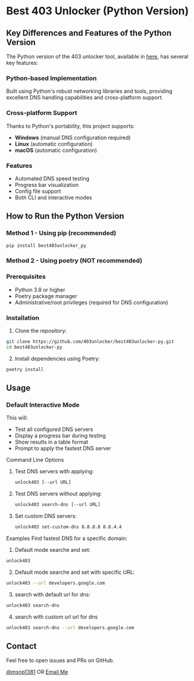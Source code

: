 # Best 403 Unlocker (Python Version)

## Key Differences and Features of the Python Version

The Python version of the 403 unlocker tool, available in [here](https://github.com/403unlocker/best403unlocker-py), has several key features:

### Python-based Implementation

Built using Python's robust networking libraries and tools, providing excellent DNS handling capabilities and cross-platform support.

### Cross-platform Support

Thanks to Python's portability, this project supports:

- **Windows** (manual DNS configuration required)
- **Linux** (automatic configuration)
- **macOS** (automatic configuration)

### Features

- Automated DNS speed testing
- Progress bar visualization
- Config file support
- Both CLI and interactive modes

## How to Run the Python Version

### Method 1 - Using pip (recommended)

```bash
pip install best403unlocker_py
```

### Method 2 - Using poetry (**NOT** recommended)

### Prerequisites

- Python 3.8 or higher
- Poetry package manager
- Administrative/root privileges (required for DNS configuration)

### Installation

1. Clone the repository:

```bash
git clone https://github.com/403unlocker/best403unlocker-py.git
cd best403unlocker-py
```

2. Install dependencies using Poetry:

```bash
poetry install
```

## Usage

### Default Interactive Mode

This will:

- Test all configured DNS servers
- Display a progress bar during testing
- Show results in a table format
- Prompt to apply the fastest DNS server

Command Line Options

1. Test DNS servers with applying:

    ```bash
    unlock403 [--url URL]
    ```

2. Test DNS servers without applying:

    ```bash
    unlock403 search-dns [--url URL]
    ```

3. Set custom DNS servers:

   ```bash
   unlock403 set-custom-dns 8.8.8.8 8.8.4.4
   ```

Examples
Find fastest DNS for a specific domain:

1. Default mode searche and set:

```bash
unlock403
```

2. Default mode searche and set with specific URL:

```bash
unlock403 --url developers.google.com
```

3. search with default url for dns:

```bash
unlock403 search-dns
```

4. search with custom url url for dns

```bash
unlock403 search-dns --url developers.google.com
```

## Contact

Feel free to open issues and PRs on GitHub.

[@msnp1381](https://github.com/msnp1381)
OR
[Email Me](mailto:mohamadnematpoor@gmail.com)
